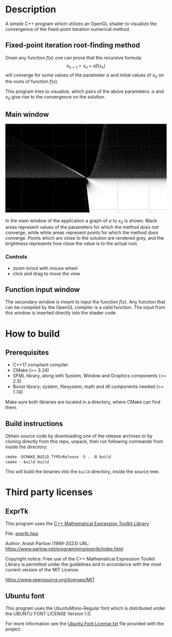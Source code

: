 # Description

A simple C++ program which utilizes an OpenGL shader to visualize the convergence of the fixed-point iteration numerical method.

## Fixed-point iteration root-finding method

Given any function $f(x)$ one can prove that the recursive formula:
$$x_{n+1}=x_n + \alpha f(x_n)$$
will converge for some values of the parameter $\alpha$ and initial values of $x_0$ on the roots of function $f(x)$.

This program tries to visualize, which pairs of the above parameters: $\alpha$ and $x_0$ give rise to the convergence on the solution.

## Main window

![Example window output](doc/example_screen.jpg)

In the main window of the application a graph of $\alpha$ to $x_0$ is shown. Black areas represent values of the parameters for which the method *does not* converge, while white areas represent points for which the method *does* converge. Points which are close to the solution are rendered grey, and the brightness represents how close the value is to the actual root.

### Controls

- zoom in/out with mouse wheel
- click and drag to move the view

## Function input window

The secondary window is meant to input the function $f(x)$. Any function that can be compiled by the OpenGL compiler is a valid function. The input from this window is inserted directly into the shader code.

# How to build

## Prerequisites

- C++17 compliant compiler 
- CMake (>= 3.24)
- SFML library, along with System, Window and Graphics components (>= 2.5)
- Boost library; system, filesystem, math and dll components needed (>= 1.74)

Make sure both libraries are located in a directory, where CMake can find them.

## Build instructions

Obtain source code by downloading one of the release archives or by cloning directly from this repo, unpack, then run following commands from inside the directory:
```
cmake -DCMAKE_BUILD_TYPE=Release -S . -B build
cmake --build build
```
This will build the binaries into the `build` directory, inside the source tree.

# Third party licenses

## ExprTk

This program uses the [C++ Mathematical Expression Toolkit Library](https://github.com/ArashPartow/exprtk):

File: [exprtk.hpp](third_party/include/exprtk.hpp)

Author: Arash Partow (1999-2023)
URL: https://www.partow.net/programming/exprtk/index.html 

Copyright notice:
Free  use  of  the  C++  Mathematical  Expression  Toolkit  Library is
permitted under the guidelines and in accordance with the most current
version of the MIT License.

https://www.opensource.org/licenses/MIT

## Ubuntu font

This program uses the UbuntuMono-Regular font which is distributed under the UBUNTU FONT LICENSE Version 1.0.

For more information see the [Ubuntu Font License.txt](https://github.com/roghed/convergence/blob/master/Ubuntu%20Font%20License.txt) file provided with the project.

